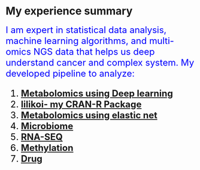 # My experience summary
<font color='blue' size='5'>I am expert in statistical data analysis, machine learning algorithms, 
and multi-omics NGS data that helps us deep understand cancer and complex system.
<font color='blue' size='5'>
My developed pipeline to analyze:
<font color='black' size='5'>
1. __[Metabolomics using Deep learning](https://github.com/FADHLyemen/deep_learning_metabolomics)__
2. __[lilikoi- my CRAN-R Package](https://github.com/FADHLyemen/lilikoi_summary/tree/master)__
3. __[Metabolomics using elastic net](https://github.com/FADHLyemen/metabolomics_glmnet)__
4. __[Microbiome](https://pubs.acs.org/doi/full/10.1021/acs.jproteome.7b00595)__
5. __[RNA-SEQ](https://pubs.acs.org/doi/full/10.1021/acs.jproteome.7b00595)__
6. __[Methylation](https://github.com/FADHLyemen/methylation_pipeline/blob/master/Methylation_Pipeline_GarmireLab.ipynb)__
7. __[Drug](https://pubs.acs.org/doi/full/10.1021/acs.jproteome.7b00595)__

